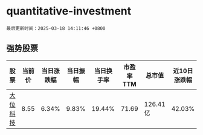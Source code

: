 # quantitative-investment

`最后更新时间：2025-03-18 14:11:46 +0800`

## 强势股票

|股票|当前价|当日涨跌幅|当日振幅|当日换手率|市盈率TTM|总市值|近10日涨跌幅|
|----|----|----|----|----|----|----|----|
|[大位科技](https://xueqiu.com/S/SH600589)|8.55|6.34%|9.83%|19.44%|71.69|126.41亿|42.03%|

